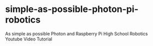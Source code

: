# simple-as-possible-photon-pi-robotics
As simple as possible Photon and Raspberry Pi High School Robotics Youtube Video Tutorial
